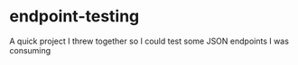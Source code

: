 # endpoint-testing
A quick project I threw together so I could test some JSON endpoints I was consuming
